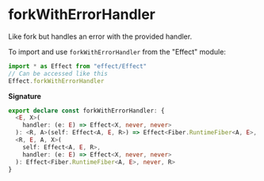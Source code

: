# forkWithErrorHandler

Like fork but handles an error with the provided handler.

To import and use `forkWithErrorHandler` from the "Effect" module:

```ts
import * as Effect from "effect/Effect"
// Can be accessed like this
Effect.forkWithErrorHandler
```

**Signature**

```ts
export declare const forkWithErrorHandler: {
  <E, X>(
    handler: (e: E) => Effect<X, never, never>
  ): <R, A>(self: Effect<A, E, R>) => Effect<Fiber.RuntimeFiber<A, E>, never, R>
  <R, E, A, X>(
    self: Effect<A, E, R>,
    handler: (e: E) => Effect<X, never, never>
  ): Effect<Fiber.RuntimeFiber<A, E>, never, R>
}
```
